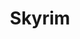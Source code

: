 ---
title: Skyrim
layout: genome-project/game
genes:
- first-person
- third-person
- open-ended-session
planted: 2023-11-05T05:36:20Z
tended: 2023-11-05T05:36:20Z
---